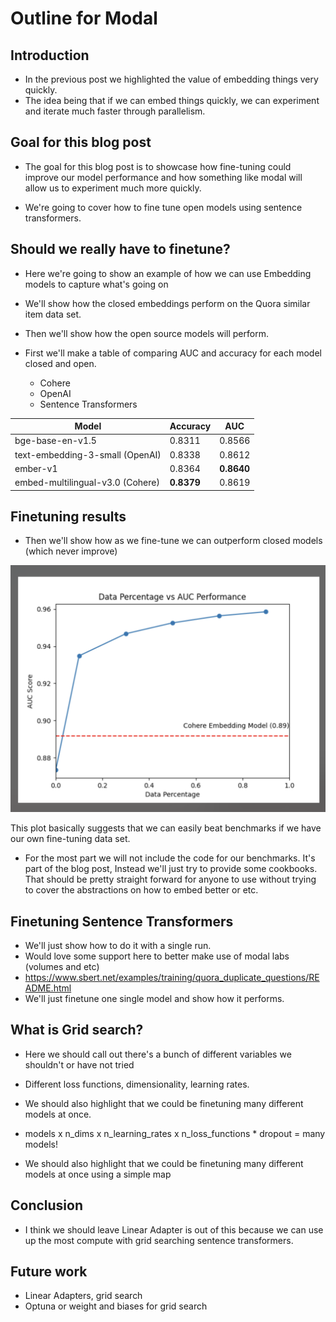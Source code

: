 # Outline for Modal

## Introduction

- In the previous post we highlighted the value of embedding things very quickly.
- The idea being that if we can embed things quickly, we can experiment and iterate much faster through parallelism.

## Goal for this blog post

- The goal for this blog post is to showcase how fine-tuning could improve our model performance and how something like modal will allow us to experiment much more quickly.

- We're going to cover how to fine tune open models using sentence transformers.

## Should we really have to finetune?

- Here we're going to show an example of how we can use Embedding models to capture what's going on
- We'll show how the closed embeddings perform on the Quora similar item data set.
- Then we'll show how the open source models will perform.
- First we'll make a table of comparing AUC and accuracy for each model closed and open.

  - Cohere
  - OpenAI
  - Sentence Transformers

| Model                            | Accuracy   | AUC        |
| -------------------------------- | ---------- | ---------- |
| bge-base-en-v1.5                 | 0.8311     | 0.8566     |
| text-embedding-3-small (OpenAI)  | 0.8338     | 0.8612     |
| ember-v1                         | 0.8364     | **0.8640** |
| embed-multilingual-v3.0 (Cohere) | **0.8379** | 0.8619     |

## Finetuning results

- Then we'll show how as we fine-tune we can outperform closed models (which never improve)

![](./img/finetune.png)

This plot basically suggests that we can easily beat benchmarks if we have our own fine-tuning data set.

- For the most part we will not include the code for our benchmarks. It's part of the blog post, Instead we'll just try to provide some cookbooks. That should be pretty straight forward for anyone to use without trying to cover the abstractions on how to embed better or etc.

## Finetuning Sentence Transformers

- We'll just show how to do it with a single run.
- Would love some support here to better make use of modal labs (volumes and etc)
- https://www.sbert.net/examples/training/quora_duplicate_questions/README.html
- We'll just finetune one single model and show how it performs.

## What is Grid search?

- Here we should call out there's a bunch of different variables we shouldn't or have not tried
- Different loss functions, dimensionality, learning rates.
- We should also highlight that we could be finetuning many different models at once.

- models x n_dims x n_learning_rates x n_loss_functions \* dropout = many models!
- We should also highlight that we could be finetuning many different models at once using a simple map

## Conclusion

- I think we should leave Linear Adapter is out of this because we can use up the most compute with grid searching sentence transformers.

## Future work

- Linear Adapters, grid search
- Optuna or weight and biases for grid search
